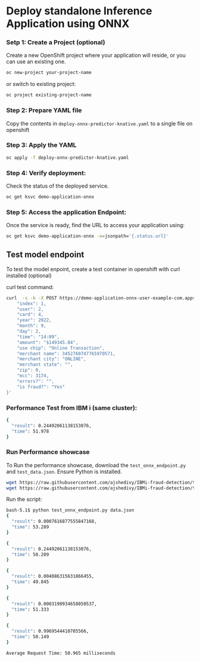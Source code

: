 # Deploy standalone Inference Application using ONNX

### Setp 1: Create a Project (optional)

Create a new OpenShift project where your application will reside, or you can use an existing one.

```bash
oc new-project your-project-name
```

or switch to existing project:

```bash
oc project existing-project-name
```

### Step 2: Prepare YAML file

Copy the contents in `deploy-onnx-predictor-knative.yaml` to a single file on openshift

### Step 3: Apply the YAML

```bash
oc apply -f deploy-onnx-predictor-knative.yaml
```

### Step 4: Verify deployment:
Check the status of the deployed service.

```bash
oc get ksvc demo-application-onnx
```

### Step 5: Access the application Endpoint:

Once the service is ready, find the URL to access your application using:

```bash
oc get ksvc demo-application-onnx -o=jsonpath='{.status.url}'
```

## Test model endpoint

To test the model enpoint, create a test container in openshift with curl installed (optional)

curl test command:

```bash
curl  -s -k -X POST https://demo-application-onnx-user-example-com.apps.b2s001.pbm.ihost.com/api/model/predict -H "Content-Type: application/json" -d '{
    "index": 1,
    "user": 2,
    "card": 4,
    "year": 2022,
    "month": 9,
    "day": 2,
    "time": "14:09",
    "amount": "$149345.84",
    "use chip": "Online Transaction",
    "merchant name": 3452760747765970571,
    "merchant city": "ONLINE",
    "merchant state": "",
    "zip": 0,
    "mcc": 3174,
    "errors?": "",
    "is fraud?": "Yes"
}'

```

### Performance Test from IBM i (same cluster):

```bash
{
  "result": 0.24492061138153076,
  "time": 51.978
}
```

### Run Performance showcase

To Run the performance showcase, download the `test_onnx_endpoint.py` and `test_data.json`. Ensure Python is installed.

```bash
wget https://raw.githubusercontent.com/ajshedivy/IBMi-fraud-detection/test/latency/inference/test_onnx_endpoint.py -O test_onnx_endpoint.py
wget https://raw.githubusercontent.com/ajshedivy/IBMi-fraud-detection/test/latency/inference/test_data.json -O test_data.json
```

Run the script:

```bash
bash-5.1$ python test_onnx_endpoint.py data.json
{
  "result": 0.0007616877555847168,
  "time": 53.289
}

{
  "result": 0.24492061138153076,
  "time": 50.209
}

{
  "result": 0.004086315631866455,
  "time": 49.845
}

{
  "result": 0.0003190934658050537,
  "time": 51.333
}

{
  "result": 0.9969544410705566,
  "time": 50.149
}

Average Request Time: 50.965 milliseconds
```

